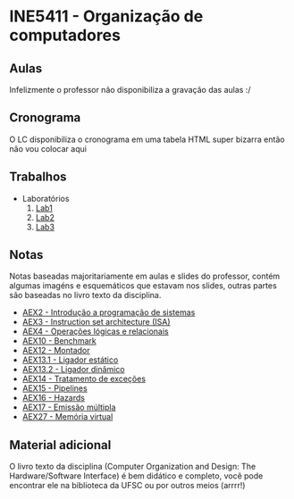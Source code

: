 # INE5411 - Organização de computadores

## Aulas

Infelizmente o professor não disponibiliza a gravação das aulas :/

## Cronograma

O LC disponibiliza o cronograma em uma tabela HTML super bizarra então não vou colocar aqui

## Trabalhos

- Laboratórios
    1. [Lab1](./trabalhos/laboratorio/lab_1)
    1. [Lab2](./trabalhos/laboratorio/lab_2)
    1. [Lab3](./trabalhos/laboratorio/lab_3)

## Notas

Notas baseadas majoritariamente em aulas e slides do professor, contém algumas imagéns e esquemáticos que estavam nos slides, outras partes são baseadas no livro texto da disciplina.

- [AEX2 - Introdução a programação de sistemas](./notas/aex2.md)
- [AEX3 - Instruction set architecture (ISA)](./notas/aex3.md)
- [AEX4 - Operações lógicas e relacionais](./notas/aex4.md)
- [AEX10 - Benchmark](./notas/aex10.md)
- [AEX12 - Montador](./notas/aex12.md)
- [AEX13.1 - Ligador estático](./notas/aex13.1.md)
- [AEX13.2 - Ligador dinâmico](./notas/aex13.2.md)
- [AEX14 - Tratamento de exceções](./notas/aex14.md)
- [AEX15 - Pipelines](./notas/aex15.md)
- [AEX16 - Hazards](./notas/aex16.md)
- [AEX17 - Emissão múltipla](./notas/aex17.md)
- [AEX27 - Memória virtual](./notas/aex27.md)

## Material adicional

O livro texto da disciplina (Computer Organization and Design: The Hardware/Software Interface) é bem didático e completo, você pode encontrar ele na biblioteca da UFSC ou por outros meios (arrrr!)